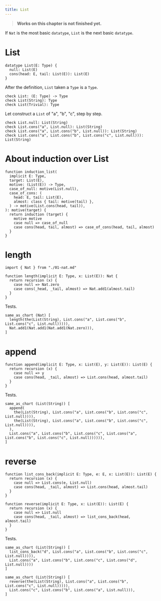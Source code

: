 ```yaml
---
title: List
---
```


> **Works on this chapter is not finished yet.**

If `Nat` is the most basic `datatype`,
`List` is the next basic `datatype`.

# List

```cicada
datatype List(E: Type) {
  null: List(E)
  cons(head: E, tail: List(E)): List(E)
}
```

After the definition, `List` taken a `Type` is a `Type`.

```cicada
check List: (E: Type) -> Type
check List(String): Type
check List(Trivial): Type
```

Let construct a `List` of "a", "b", "c", step by step.

```cicada
check List.null: List(String)
check List.cons("a", List.null): List(String)
check List.cons("a", List.cons("b", List.null)): List(String)
check List.cons("a", List.cons("b", List.cons("c", List.null))): List(String)
```

# About induction over List

```cicada
function induction_list(
  implicit E: Type,
  target: List(E),
  motive: (List(E)) -> Type,
  case_of_null: motive(List.null),
  case_of_cons: (
    head: E, tail: List(E),
    almost: class { tail: motive(tail) },
  ) -> motive(List.cons(head, tail)),
): motive(target) {
  return induction (target) {
    motive motive
    case null => case_of_null
    case cons(head, tail, almost) => case_of_cons(head, tail, almost)
  }
}
```

# length

```cicada
import { Nat } from "./01-nat.md"

function length(implicit E: Type, x: List(E)): Nat {
  return recursion (x) {
    case null => Nat.zero
    case cons(_head, _tail, almost) => Nat.add1(almost.tail)
  }
}
```

Tests.

```cicada
same_as_chart (Nat) [
  length(the(List(String), List.cons("a", List.cons("b", List.cons("c", List.null))))),
  Nat.add1(Nat.add1(Nat.add1(Nat.zero))),
]
```

# append

```cicada
function append(implicit E: Type, x: List(E), y: List(E)): List(E) {
  return recursion (x) {
    case null => y
    case cons(head, _tail, almost) => List.cons(head, almost.tail)
  }
}
```

Tests.

```cicada
same_as_chart (List(String)) [
  append(
    the(List(String), List.cons("a", List.cons("b", List.cons("c", List.null)))),
    the(List(String), List.cons("a", List.cons("b", List.cons("c", List.null)))),
  ),
  List.cons("a", List.cons("b", List.cons("c", List.cons("a", List.cons("b", List.cons("c", List.null)))))),
]
```

# reverse

```cicada
function list_cons_back(implicit E: Type, e: E, x: List(E)): List(E) {
  return recursion (x) {
    case null => List.cons(e, List.null)
    case cons(head, _tail, almost) => List.cons(head, almost.tail)
  }
}

function reverse(implicit E: Type, x: List(E)): List(E) {
  return recursion (x) {
    case null => List.null
    case cons(head, _tail, almost) => list_cons_back(head, almost.tail)
  }
}
```

Tests.

```cicada
same_as_chart (List(String)) [
  list_cons_back("d", List.cons("a", List.cons("b", List.cons("c", List.null)))),
  List.cons("a", List.cons("b", List.cons("c", List.cons("d", List.null))))
]

same_as_chart (List(String)) [
  reverse(the(List(String), List.cons("a", List.cons("b", List.cons("c", List.null))))),
  List.cons("c", List.cons("b", List.cons("a", List.null))),
]
```
